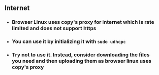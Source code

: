 ## Internet
- ### Browser Linux uses copy's proxy for internet which is rate limited and does not support https
- ### You can use it by initializing it with ```sudo udhcpc```
- ### Try not to use it. Instead, consider downloading the files you need and then uploading them as browser linux uses copy's proxy
